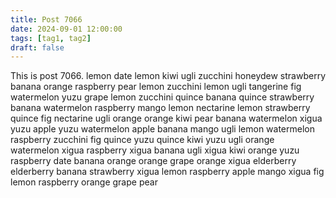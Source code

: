 ```yaml
---
title: Post 7066
date: 2024-09-01 12:00:00
tags: [tag1, tag2]
draft: false
---
```

This is post 7066.
lemon
date
lemon
kiwi
ugli
zucchini
honeydew
strawberry
banana
orange
raspberry
pear
lemon
zucchini
lemon
ugli
tangerine
fig
watermelon
yuzu
grape
lemon
zucchini
quince
banana
quince
strawberry
banana
watermelon
raspberry
mango
lemon
nectarine
lemon
strawberry
quince
fig
nectarine
ugli
orange
orange
kiwi
pear
banana
watermelon
xigua
yuzu
apple
yuzu
watermelon
apple
banana
mango
ugli
lemon
watermelon
raspberry
zucchini
fig
quince
yuzu
quince
kiwi
yuzu
ugli
orange
watermelon
xigua
raspberry
xigua
banana
ugli
xigua
kiwi
orange
yuzu
raspberry
date
banana
orange
orange
grape
orange
xigua
elderberry
elderberry
banana
strawberry
xigua
lemon
raspberry
apple
mango
xigua
fig
lemon
raspberry
orange
grape
pear
